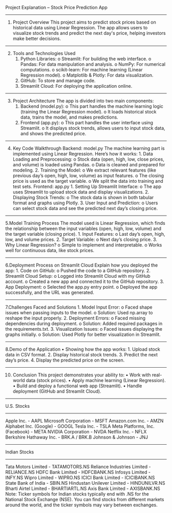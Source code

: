 Project Explanation – Stock Price Prediction App
________________________________________
1. Project Overview
    This project aims to predict stock prices based on historical data using Linear Regression. The app allows users to visualize stock trends and predict the next day's price, helping investors make better decisions.
________________________________________
2. Tools and Technologies Used
    1.	Python Libraries:
        o	Streamlit: For building the web interface.
        o	Pandas: For data manipulation and analysis.
        o	NumPy: For numerical computations.
        o	scikit-learn: For machine learning (Linear Regression model).
        o	Matplotlib & Plotly: For data visualization.
    2.	GitHub: To store and manage code.
    3.	Streamlit Cloud: For deploying the application online.
________________________________________
3. Project Architecture
   The app is divided into two main components:
    1.	Backend (model.py):
        o	This part handles the machine learning logic (training the Linear Regression model).
        o	It loads historical stock data, trains the model, and makes predictions.
    2.	Frontend (app.py):
        o	This part handles the user interface using Streamlit.
        o	It displays stock trends, allows users to input stock data, and shows the predicted price.
________________________________________


4. Key Code Walkthrough
    Backend: model.py
    The machine learning part is implemented using Linear Regression. Here’s how it works:
        1.	Data Loading and Preprocessing:
            o	Stock data (open, high, low, close prices, and volume) is loaded using Pandas.
            o	Data is cleaned and prepared for modeling.
        2.	Training the Model:
            o	We extract relevant features (like previous day’s open, high, low, volume) as input features.
            o	The closing price is used as the target variable.
            o	We split the data into training and test sets.
    Frontend: app.py
        1.	Setting Up Streamlit Interface:
            o	The app uses Streamlit to upload stock data and display visualizations.
        2.	Displaying Stock Trends:
            o	The stock data is shown in both tabular format and graphs using Plotly.
        3.	User Input and Prediction:
            o	Users can select stock data and see the predicted next day’s closing price.
________________________________________
5.Model Training Process
    The model used is Linear Regression, which finds the relationship between the input variables (open, high, low, volume) and the target variable (closing price).
    1.	Input Features:
        o	Last day’s open, high, low, and volume prices.
    2.	Target Variable:
        o	Next day’s closing price.
    3.	Why Linear Regression?
        o	Simple to implement and interpretable.
        o	Works well for continuous data, like stock prices.
________________________________________
6.Deployment Process on Streamlit Cloud
    Explain how you deployed the app:
    1.	Code on GitHub:
        o	Pushed the code to a GitHub repository.
    2.	Streamlit Cloud Setup:
        o	Logged into Streamlit Cloud with my GitHub account.
        o	Created a new app and connected it to the GitHub repository.
    3.	App Deployment:
        o	Selected the app.py entry point.
        o	Deployed the app successfully, and the URL was generated.
________________________________________
7.Challenges Faced and Solutions
    1.	Model Input Error:
        o	Faced shape issues when passing inputs to the model.
        o	Solution: Used np.array to reshape the input properly.
    2.	Deployment Errors:
        o	Faced missing dependencies during deployment.
        o	Solution: Added required packages in the requirements.txt.
    3.	Visualization Issues:
        o	Faced issues displaying the graphs initially.
        o	Solution: Used Plotly for better visualization in Streamlit.
________________________________________
8.Demo of the Application
    •	Showing how the app works:
        1.	Upload stock data in CSV format.
        2.	Display historical stock trends.
        3.	Predict the next day’s price.
        4.	Display the predicted price on the screen.



________________________________________

10. Conclusion
    This project demonstrates your ability to:
        •	Work with real-world data (stock prices).
        •	Apply machine learning (Linear Regression).
        •	Build and deploy a functional web app (Streamlit).
        •	Handle deployment (GitHub and Streamlit Cloud).

________________________________________
 U.S. Stocks
 ________________________________________
Apple Inc. - AAPL
Microsoft Corporation - MSFT
Amazon.com Inc. - AMZN
Alphabet Inc. (Google) - GOOGL
Tesla Inc. - TSLA
Meta Platforms, Inc. (Facebook) - META
NVIDIA Corporation - NVDA
Netflix Inc. - NFLX
Berkshire Hathaway Inc. - BRK.A / BRK.B
Johnson & Johnson - JNJ
________________________________________
Indian Stocks
________________________________________
Tata Motors Limited - TATAMOTORS.NS
Reliance Industries Limited - RELIANCE.NS
HDFC Bank Limited - HDFCBANK.NS
Infosys Limited - INFY.NS
Wipro Limited - WIPRO.NS
ICICI Bank Limited - ICICIBANK.NS
State Bank of India - SBIN.NS
Hindustan Unilever Limited - HINDUNILVR.NS
Bharti Airtel Limited - BHARTIARTL.NS
Axis Bank Limited - AXISBANK.NS
Note:
Ticker symbols for Indian stocks typically end with .NS for the National Stock Exchange (NSE).
You can find stocks from different markets around the world, and the ticker symbols may vary between exchanges.


